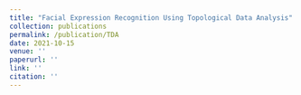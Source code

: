 ```yaml
---
title: "Facial Expression Recognition Using Topological Data Analysis"
collection: publications
permalink: /publication/TDA
date: 2021-10-15
venue: ''
paperurl: ''
link: ''
citation: ''
---
```

